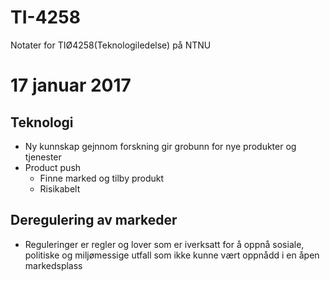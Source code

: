 # TI-4258
Notater for TIØ4258(Teknologiledelse) på NTNU

# 17 januar 2017


## Teknologi
* Ny kunnskap gejnnom forskning gir grobunn for nye produkter og tjenester
* Product push
  * Finne marked og tilby produkt
  * Risikabelt

## Deregulering av markeder
* Reguleringer er regler og lover som er iverksatt for å oppnå sosiale, politiske og miljømessige utfall som ikke kunne vært oppnådd i en åpen markedsplass
